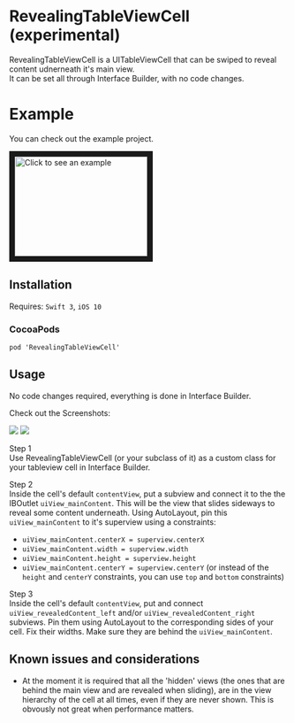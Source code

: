 # RevealingTableViewCell (experimental)
RevealingTableViewCell is a UITableViewCell that can be swiped to reveal content udnerneath it's main view.  
It can be set all through Interface Builder, with no code changes.

# Example
You can check out the example project.

<a href="http://www.youtube.com/watch?feature=player_embedded&v=KwBGBTtiSr8
" target="_blank"><img src="http://img.youtube.com/vi/KwBGBTtiSr8/0.jpg" 
alt="Click to see an example" width="240" height="180" border="10" /></a>


## Installation
Requires: `Swift 3`, `iOS 10`


### CocoaPods

```
pod 'RevealingTableViewCell'
```

## Usage
No code changes required, everything is done in Interface Builder.

Check out the Screenshots:

![](https://github.com/sovata8/RevealingTableViewCell/raw/master/Screenshots/ViewStructure.png "")
![](https://github.com/sovata8/RevealingTableViewCell/raw/master/Screenshots/IBOutlets.png "")

Step 1  
Use RevealingTableViewCell (or your subclass of it) as a custom class for your tableview cell in Interface Builder.

Step 2  
Inside the cell's default `contentView`, put a subview and connect it to the the IBOutlet `uiView_mainContent`. This will be the view that slides sideways to reveal some content underneath. Using AutoLayout, pin this `uiView_mainContent` to it's superview using a constraints:
* `uiView_mainContent.centerX = superview.centerX`
* `uiView_mainContent.width = superview.width`
* `uiView_mainContent.height = superview.height`
* `uiView_mainContent.centerY = superview.centerY`
(or instead of the `height` and `centerY` constraints, you can use `top` and `bottom` constraints)


Step 3  
Inside the cell's default `contentView`, put and connect `uiView_revealedContent_left` and/or `uiView_revealedContent_right` subviews. Pin them using AutoLayout to the corresponding sides of your cell. Fix their widths. Make sure they are behind the `uiView_mainContent`.

## Known issues and considerations
* At the moment it is required that all the 'hidden' views (the ones that are behind the main view and are revealed when sliding), are in the view hierarchy of the cell at all times, even if they are never shown. This is obvously not great when performance matters.
